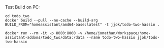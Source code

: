 
Test Build on PC:

    cd todo_two
    docker build --pull --no-cache --build-arg BUILD_FROM="homeassistant/amd64-base:latest" -t jjok/todo-two-hassio .

    docker run --rm -it -p 8000:8000 -v /home/jonathan/Workspace/home-assistant-addons/todo_two/data:/data --name todo-two-hassio jjok/todo-two-hassio
